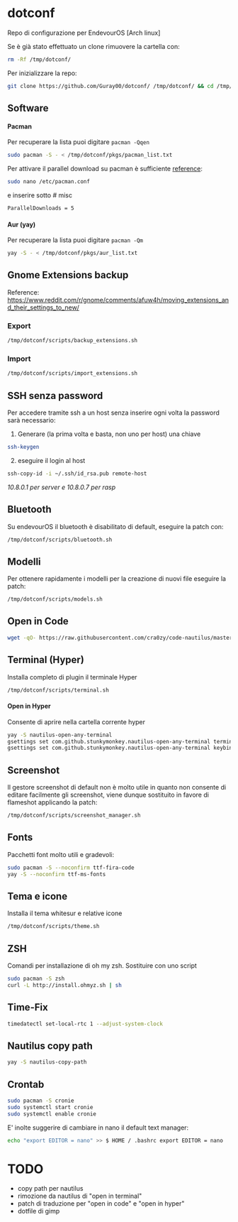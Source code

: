 # dotconf
Repo di configurazione per EndevourOS [Arch linux]

Se è già stato effettuato un clone rimuovere la cartella con:
```bash
rm -Rf /tmp/dotconf/
```

Per inizializzare la repo:
```bash
git clone https://github.com/Guray00/dotconf/ /tmp/dotconf/ && cd /tmp/dotconf/scripts && chmod a+rwx *.sh
```



## Software
#### Pacman
Per recuperare la lista puoi digitare `pacman -Qqen`
```bash
sudo pacman -S - < /tmp/dotconf/pkgs/pacman_list.txt
```
Per attivare il parallel download su pacman è sufficiente [reference](https://ostechnix.com/enable-parallel-downloading-in-pacman-in-arch-linux/): 
```bash
sudo nano /etc/pacman.conf
```
e inserire sotto # misc
```bash
ParallelDownloads = 5
```

#### Aur (yay)
Per recuperare la lista puoi digitare `pacman -Qm`
```bash
yay -S - < /tmp/dotconf/pkgs/aur_list.txt
```

## Gnome Extensions backup
Reference: https://www.reddit.com/r/gnome/comments/afuw4h/moving_extensions_and_their_settings_to_new/

### Export
```bash
/tmp/dotconf/scripts/backup_extensions.sh
```

### Import

```bash
/tmp/dotconf/scripts/import_extensions.sh
```

## SSH senza password
Per accedere tramite ssh a un host senza inserire ogni volta la password sarà necessario:

1) Generare (la prima volta e basta, non uno per host) una chiave
```bash
ssh-keygen
```

2) eseguire il login al host 
```bash
ssh-copy-id -i ~/.ssh/id_rsa.pub remote-host
```

_10.8.0.1 per server e 10.8.0.7 per rasp_

## Bluetooth
Su endevourOS il bluetooth è disabilitato di default, eseguire la patch con:
```bash
/tmp/dotconf/scripts/bluetooth.sh
```

## Modelli
Per ottenere rapidamente i modelli per la creazione di nuovi file eseguire la patch:
```bash
/tmp/dotconf/scripts/models.sh
```

## Open in Code
```bash
wget -qO- https://raw.githubusercontent.com/cra0zy/code-nautilus/master/install.sh | bash
```

## Terminal (Hyper)
Installa completo di plugin il terminale Hyper
```bash
/tmp/dotconf/scripts/terminal.sh
```

#### Open in Hyper
Consente di aprire nella cartella corrente hyper
```bash
yay -S nautilus-open-any-terminal
gsettings set com.github.stunkymonkey.nautilus-open-any-terminal terminal hyper
gsettings set com.github.stunkymonkey.nautilus-open-any-terminal keybindings '<Ctrl><Alt>t'
```

## Screenshot
Il gestore screenshot di default non è molto utile in quanto non consente di editare facilmente gli screenshot, viene dunque sostituito in favore di flameshot applicando la patch:
```bash
/tmp/dotconf/scripts/screenshot_manager.sh
```

## Fonts
Pacchetti font molto utili e gradevoli:
```bash
sudo pacman -S --noconfirm ttf-fira-code
yay -S --noconfirm ttf-ms-fonts
```


## Tema e icone
Installa il tema whitesur e relative icone
```bash
/tmp/dotconf/scripts/theme.sh
```
## ZSH
Comandi per installazione di oh my zsh. Sostituire con uno script
```bash
sudo pacman -S zsh
curl -L http://install.ohmyz.sh | sh
```

## Time-Fix
```bash
timedatectl set-local-rtc 1 --adjust-system-clock 
```
## Nautilus copy path
```bash
yay -S nautilus-copy-path
```

## Crontab
```bash
sudo pacman -S cronie
sudo systemctl start cronie 
sudo systemctl enable cronie
```
E' inolte suggerire di cambiare in nano il default text manager:
```bash
echo "export EDITOR = nano" >> $ HOME / .bashrc export EDITOR = nano
```

# TODO
- copy path per nautilus
- rimozione da nautilus di "open in terminal"
- patch di traduzione per "open in code" e "open in hyper"
- dotfile di gimp
